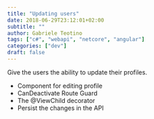 ```yaml
---
title: "Updating users"
date: 2018-06-29T23:12:01+02:00
subtitle: ""
author: Gabriele Teotino
tags: ["c#", "webapi", "netcore", "angular"]
categories: ["dev"]
draft: false
---
```


Give the users the ability to update their profiles.

- Component for editing profile
- CanDeactivate Route Guard
- The @ViewChild decorator
- Persist the changes in the API
